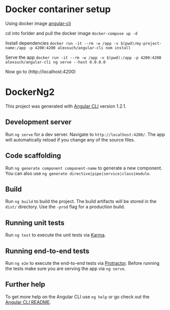 # Docker contariner setup

Using docker image [angular-cli](https://hub.docker.com/r/alexsuch/angular-cli/) 

cd into forlder and pull the docker image `docker-compose up -d`

Install dependencies `docker run -it --rm -w /app -v $(pwd)/my-project-name:/app -p 4200:4200 alexsuch/angular-cli nom install`

Serve the app `docker run -it --rm -w /app -v $(pwd):/app -p 4200:4200 alexsuch/angular-cli ng serve --host 0.0.0.0`

Now go to (http://localhost:4200)

# DockerNg2

This project was generated with [Angular CLI](https://github.com/angular/angular-cli) version 1.2.1.

## Development server

Run `ng serve` for a dev server. Navigate to `http://localhost:4200/`. The app will automatically reload if you change any of the source files.

## Code scaffolding

Run `ng generate component component-name` to generate a new component. You can also use `ng generate directive|pipe|service|class|module`.

## Build

Run `ng build` to build the project. The build artifacts will be stored in the `dist/` directory. Use the `-prod` flag for a production build.

## Running unit tests

Run `ng test` to execute the unit tests via [Karma](https://karma-runner.github.io).

## Running end-to-end tests

Run `ng e2e` to execute the end-to-end tests via [Protractor](http://www.protractortest.org/).
Before running the tests make sure you are serving the app via `ng serve`.

## Further help

To get more help on the Angular CLI use `ng help` or go check out the [Angular CLI README](https://github.com/angular/angular-cli/blob/master/README.md).
